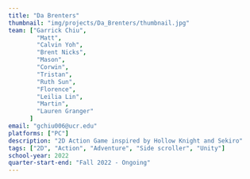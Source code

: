 ```yaml
---
title: "Da Brenters"
thumbnail: "img/projects/Da_Brenters/thumbnail.jpg"
team: ["Garrick Chiu",
        "Matt",
        "Calvin Yoh",
        "Brent Nicks",
        "Mason",
        "Corwin",
        "Tristan",
        "Ruth Sun",
        "Florence",
        "Leilia Lin",
        "Martin",
        "Lauren Granger"
      ]
email: "gchiu006@ucr.edu"
platforms: ["PC"]
description: "2D Action Game inspired by Hollow Knight and Sekiro"
tags: ["2D", "Action", "Adventure", "Side scroller", "Unity"]
school-year: 2022
quarter-start-end: "Fall 2022 - Ongoing"
---
```

